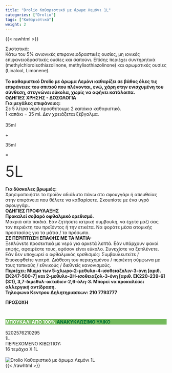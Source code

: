 ```yaml
---
title: "Drolio Καθαριστικό με άρωμα Λεμόνι 1L"
categories: ["Drolio"]
tags: ["Καθαριστικά"]
weight: 2
---
```

{{< rawhtml >}}

<div class="sload143"><div class="product"><div id="sistatika">Συστατικά:</div><div class="alltext">Κάτω του 5% ανιονικές επιφανειοδραστικές ουσίες, μη ιονικές επιφανειοδραστικές ουσίες και σαπούνι. Επίσης περιέχει συντηρητικά (methylchloroisothiazolinone, methylisothiazolinone) και αρωματικές ουσίες (Linalool, Limonene).<br><br><strong>Το καθαριστικό Drolio με άρωμα Λεμόνι καθαρίζει σε βάθος όλες τις επιφάνειες του σπιτιού που πλένονται, ενώ, χάρη στην ενισχυμένη του σύνθεση, στεγνώνει εύκολα, χωρίς να αφήνει κατάλοιπα.</strong></div><div id="dhead"><strong>ΟΔΗΓΙΕΣ ΧΡΗΣΗΣ - ΔΟΣΟΛΟΓΙΑ</strong></div><div class="all2"><strong>Για μεγάλες επιφάνειες:</strong><br>Σε 5 λίτρα νερό προσθέτουμε 2 καπάκια καθαριστικό.<br>1 καπάκι = 35 ml. Δεν χρειάζεται ξέβγαλμα.<br><br><div class="sdf"><div class="smez sdf"><img src="/media/icons/mez2.svg" alt=""><span>35ml</span></div><div class="sdf"><p class="sfsxxxl">+</p></div><div class="smez sdf"><img src="/media/icons/mez2.svg" alt=""><span>35ml</span></div><div class="sdf"><p class="sfsxxxl">=</p></div><div class="smez sdf" style="max-width:120px"><img src="/media/icons/kouvas.svg" alt=""><span class="sfsxxxl" style="font-size:xxx-large;color:#333">5L</span></div></div><br><strong>Για δύσκολες βρωμιές:</strong><br>Χρησιμοποιήστε το προϊόν αδιάλυτο πάνω στο σφουγγάρι ή απευθείας στην επιφάνεια που θέλετε να καθαρίσετε. Σκουπίστε με ένα υγρό σφουγγάρι.</div><div id="dhead"><strong>ΟΔΗΓΙΕΣ ΠΡΟΦΥΛΑΞΗΣ</strong></div><div class="all2"><strong>Προκαλεί σοβαρό οφθαλμικό ερεθισμό.</strong><br>Μακριά από παιδιά. Εάν ζητήσετε ιατρική συμβουλή, να έχετe μαζί σας τον περιέκτη του προϊόντος ή την ετικέτα. Να φοράτε μέσα ατομικής προστασίας για τα μάτια / το πρόσωπο.<br><strong>ΣΕ ΠΕΡΙΠΤΩΣΗ ΕΠΑΦΗΣ ΜΕ ΤΑ ΜΑΤΙΑ:<br></strong>Ξεπλύνετε προσεκτικά με νερό για αρκετά λεπτά. Εάν υπάρχουν φακοί επφής, αφαιρέστε τους, εφόσον είναι εύκολο. Συνεχίστε να ξεπλένετε. Εάν δεν υποχωρεί ο οφθαλμικός ερεθισμός: Συμβουλευτείτε / Επισκεφθείτε γιατρό. Διάθεση του περιεχομένου / περιέκτη σύμφωνα με τους τοπικούς / εθνικούς / διεθνείς κανονισμούς.<br><strong>Περιέχει: Μίγμα των 5-χλωρο-2-μεθυλο-4-ισοθειαζολιν-3-όνη [αριθ. ΕΚ247-500-7] και 2-μεθυλο-2Η-ισοθειαζολ-3-όνη [αριθ. ΕΚ220-239-6] (3:1), 3,7-διμεθυλ-οκταδιεν-2,6-όλη-3. Μπορεί να προκαλέσει αλλεργική αντίδραση.</strong><br><strong>Τηλεφωνο Κεντρου Δηλητηριασεων: 210 7793777</strong><p><strong>ΠΡΟΣΟΧΗ</strong></p><img style="max-width:256px;margin:auto;text-align:center;display:flex;padding:15px" src="/media/icons/prosoxi.svg" alt=""></div><div class="sp10" style="background:#73b95b"><strong style="color:#fff">ΜΠΟΥΚΑΛΙ ΑΠΟ 100%</strong>&nbsp;<strong style="color:#007035">ΑΝΑΚΥΚΛΩΣΙΜΟ ΥΛΙΚΟ</strong></div><br><div id="barcode"><div id="barimage1"></div><span id="bartext">5202576210295</span></div><div id="varos"><div id="varosimage1"></div><span id="varostext">1L</span></div><div id="kivotio">ΠΕΡΙΕΧΟΜΕΝΟ ΚΙΒΩΤΙΟΥ:<br>16 τεμάχια Χ 1L</div><br><div class="pimg"><img alt="Drolio Καθαριστικό με άρωμα Λεμόνι 1L" title="Drolio Καθαριστικό με άρωμα Λεμόνι 1L" src="/media/images/drolio-katharistiko-me-arwma-lemoni-1l.jpg"></div></div></div>
{{< /rawhtml >}}


